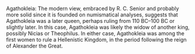 Agathokleia: The modern view, embraced by R. C. Senior and probably more solid since it is founded on numismatical analyses, suggests that Agathokleia was a later queen, perhaps ruling from 110 BC–100 BC or slightly later. In this case, Agathokleia was likely the widow of another king, possibly Nicias or Theophilus. In either case, Agathokleia was among the first women to rule a Hellenistic Kingdom, in the period following the reign of Alexander the Great.
